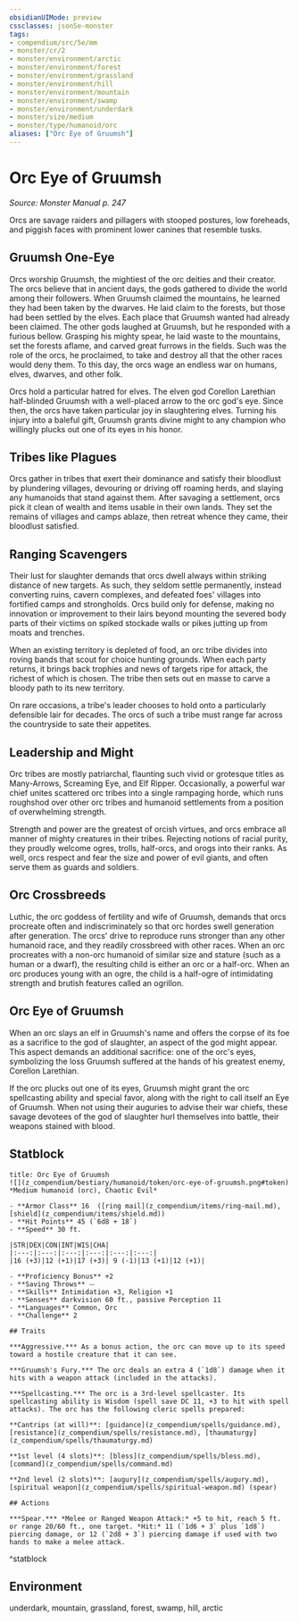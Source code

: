 ```yaml
---
obsidianUIMode: preview
cssclasses: json5e-monster
tags:
- compendium/src/5e/mm
- monster/cr/2
- monster/environment/arctic
- monster/environment/forest
- monster/environment/grassland
- monster/environment/hill
- monster/environment/mountain
- monster/environment/swamp
- monster/environment/underdark
- monster/size/medium
- monster/type/humanoid/orc
aliases: ["Orc Eye of Gruumsh"]
---
```

# Orc Eye of Gruumsh
*Source: Monster Manual p. 247*  

Orcs are savage raiders and pillagers with stooped postures, low foreheads, and piggish faces with prominent lower canines that resemble tusks.

## Gruumsh One-Eye

Orcs worship Gruumsh, the mightiest of the orc deities and their creator. The orcs believe that in ancient days, the gods gathered to divide the world among their followers. When Gruumsh claimed the mountains, he learned they had been taken by the dwarves. He laid claim to the forests, but those had been settled by the elves. Each place that Gruumsh wanted had already been claimed. The other gods laughed at Gruumsh, but he responded with a furious bellow. Grasping his mighty spear, he laid waste to the mountains, set the forests aflame, and carved great furrows in the fields. Such was the role of the orcs, he proclaimed, to take and destroy all that the other races would deny them. To this day, the orcs wage an endless war on humans, elves, dwarves, and other folk.

Orcs hold a particular hatred for elves. The elven god Corellon Larethian half-blinded Gruumsh with a well-placed arrow to the orc god's eye. Since then, the orcs have taken particular joy in slaughtering elves. Turning his injury into a baleful gift, Gruumsh grants divine might to any champion who willingly plucks out one of its eyes in his honor.

## Tribes like Plagues

Orcs gather in tribes that exert their dominance and satisfy their bloodlust by plundering villages, devouring or driving off roaming herds, and slaying any humanoids that stand against them. After savaging a settlement, orcs pick it clean of wealth and items usable in their own lands. They set the remains of villages and camps ablaze, then retreat whence they came, their bloodlust satisfied.

## Ranging Scavengers

Their lust for slaughter demands that orcs dwell always within striking distance of new targets. As such, they seldom settle permanently, instead converting ruins, cavern complexes, and defeated foes' villages into fortified camps and strongholds. Orcs build only for defense, making no innovation or improvement to their lairs beyond mounting the severed body parts of their victims on spiked stockade walls or pikes jutting up from moats and trenches.

When an existing territory is depleted of food, an orc tribe divides into roving bands that scout for choice hunting grounds. When each party returns, it brings back trophies and news of targets ripe for attack, the richest of which is chosen. The tribe then sets out en masse to carve a bloody path to its new territory.

On rare occasions, a tribe's leader chooses to hold onto a particularly defensible lair for decades. The orcs of such a tribe must range far across the countryside to sate their appetites.

## Leadership and Might

Orc tribes are mostly patriarchal, flaunting such vivid or grotesque titles as Many-Arrows, Screaming Eye, and Elf Ripper. Occasionally, a powerful war chief unites scattered orc tribes into a single rampaging horde, which runs roughshod over other orc tribes and humanoid settlements from a position of overwhelming strength.

Strength and power are the greatest of orcish virtues, and orcs embrace all manner of mighty creatures in their tribes. Rejecting notions of racial purity, they proudly welcome ogres, trolls, half-orcs, and orogs into their ranks. As well, orcs respect and fear the size and power of evil giants, and often serve them as guards and soldiers.

## Orc Crossbreeds

Luthic, the orc goddess of fertility and wife of Gruumsh, demands that orcs procreate often and indiscriminately so that orc hordes swell generation after generation. The orcs' drive to reproduce runs stronger than any other humanoid race, and they readily crossbreed with other races. When an orc procreates with a non-orc humanoid of similar size and stature (such as a human or a dwarf), the resulting child is either an orc or a half-orc. When an orc produces young with an ogre, the child is a half-ogre of intimidating strength and brutish features called an ogrillon.

## Orc Eye of Gruumsh

When an orc slays an elf in Gruumsh's name and offers the corpse of its foe as a sacrifice to the god of slaughter, an aspect of the god might appear. This aspect demands an additional sacrifice: one of the orc's eyes, symbolizing the loss Gruumsh suffered at the hands of his greatest enemy, Corellon Larethian.

If the orc plucks out one of its eyes, Gruumsh might grant the orc spellcasting ability and special favor, along with the right to call itself an Eye of Gruumsh. When not using their auguries to advise their war chiefs, these savage devotees of the god of slaughter hurl themselves into battle, their weapons stained with blood.

## Statblock

```ad-statblock
title: Orc Eye of Gruumsh
![](z_compendium/bestiary/humanoid/token/orc-eye-of-gruumsh.png#token)
*Medium humanoid (orc), Chaotic Evil*

- **Armor Class** 16  ([ring mail](z_compendium/items/ring-mail.md), [shield](z_compendium/items/shield.md))
- **Hit Points** 45 (`6d8 + 18`)
- **Speed** 30 ft.

|STR|DEX|CON|INT|WIS|CHA|
|:---:|:---:|:---:|:---:|:---:|:---:|
|16 (+3)|12 (+1)|17 (+3)| 9 (-1)|13 (+1)|12 (+1)|

- **Proficiency Bonus** +2
- **Saving Throws** ⏤
- **Skills** Intimidation +3, Religion +1
- **Senses** darkvision 60 ft., passive Perception 11
- **Languages** Common, Orc
- **Challenge** 2

## Traits

***Aggressive.*** As a bonus action, the orc can move up to its speed toward a hostile creature that it can see.

***Gruumsh's Fury.*** The orc deals an extra 4 (`1d8`) damage when it hits with a weapon attack (included in the attacks).

***Spellcasting.*** The orc is a 3rd-level spellcaster. Its spellcasting ability is Wisdom (spell save DC 11, +3 to hit with spell attacks). The orc has the following cleric spells prepared:

**Cantrips (at will)**: [guidance](z_compendium/spells/guidance.md), [resistance](z_compendium/spells/resistance.md), [thaumaturgy](z_compendium/spells/thaumaturgy.md)

**1st level (4 slots)**: [bless](z_compendium/spells/bless.md), [command](z_compendium/spells/command.md)

**2nd level (2 slots)**: [augury](z_compendium/spells/augury.md), [spiritual weapon](z_compendium/spells/spiritual-weapon.md) (spear)

## Actions

***Spear.*** *Melee or Ranged Weapon Attack:* +5 to hit, reach 5 ft. or range 20/60 ft., one target. *Hit:* 11 (`1d6 + 3` plus `1d8`) piercing damage, or 12 (`2d8 + 3`) piercing damage if used with two hands to make a melee attack.
```
^statblock

## Environment

underdark, mountain, grassland, forest, swamp, hill, arctic